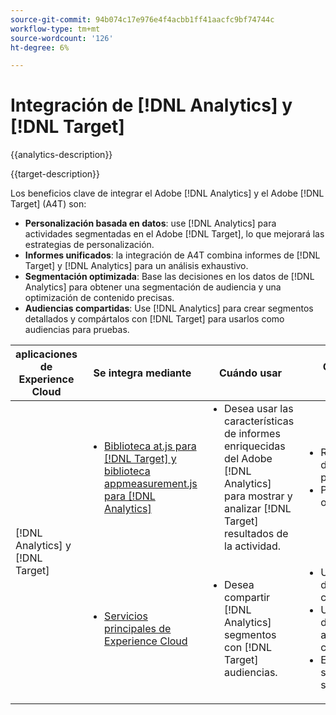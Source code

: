 ```yaml
---
source-git-commit: 94b074c17e976e4f4acbb1ff41aacfc9bf74744c
workflow-type: tm+mt
source-wordcount: '126'
ht-degree: 6%

---
```



# Integración de [!DNL Analytics] y [!DNL Target]

{{analytics-description}}

{{target-description}}

Los beneficios clave de integrar el Adobe [!DNL Analytics] y el Adobe [!DNL Target] (A4T) son:

+ **Personalización basada en datos**: use [!DNL Analytics] para actividades segmentadas en el Adobe [!DNL Target], lo que mejorará las estrategias de personalización.
+ **Informes unificados**: la integración de A4T combina informes de [!DNL Target] y [!DNL Analytics] para un análisis exhaustivo.
+ **Segmentación optimizada**: Base las decisiones en los datos de [!DNL Analytics] para obtener una segmentación de audiencia y una optimización de contenido precisas.
+ **Audiencias compartidas**: Use [!DNL Analytics] para crear segmentos detallados y compártalos con [!DNL Target] para usarlos como audiencias para pruebas.

<table>
    <thead>
            <tr>
                <th>aplicaciones de Experience Cloud</th>
                <th>Se integra mediante</th>
                <th>Cuándo usar</th>
                <th>Casos de uso comunes</th>
            </tr>
    </thead>
    <tbody>
        <tr>
            <td rowspan="2">[!DNL Analytics] y [!DNL Target]</td>
            <td>
                <ul style="margin-top: 0;">
                    <li><a href="../../integrations/tutorials/analytics-target/analytics-target.md" target="_blank" rel="noreferrer">Biblioteca at.js para [!DNL Target] y biblioteca appmeasurement.js para [!DNL Analytics]</a></li>
                </ul>
            </td>
            <td>
                <ul style="margin-top: 0;">
                    <li>Desea usar las características de informes enriquecidas del Adobe [!DNL Analytics] para mostrar y analizar [!DNL Target] resultados de la actividad.</li>
                </ul>
            </td>
            <td>
                <ul style="margin-top: 0;">
                    <li>Recomendaciones de contenido personalizadas.</li>
                    <li>Pruebas A/B y optimización.</li>
                </ul>
            </td>
        </tr>
        <tr>
            <td>
                <ul style="margin-top: 0;">
                    <li><a href="https://experienceleague.adobe.com/docs/target/using/integrate/mmp.html" target="_blank" rel="noreferrer">Servicios principales de Experience Cloud</a></li>
                </ul>
            </td>
            <td>
                <ul style="margin-top: 0;">
                    <li>Desea compartir [!DNL Analytics] segmentos con [!DNL Target] audiencias.</li>
                </ul>
            </td>
            <td>
                <ul style="margin-top: 0;">
                    <li>Uso compartido de segmentos del convertidor</li>
                    <li>Uso compartido de segmentos de afinidad de contenido</li>
                    <li>Experiencias segmentadas y segmentadas.</li>
                </ul>
            </td>
        </tr>
    </tbody>
</table>
